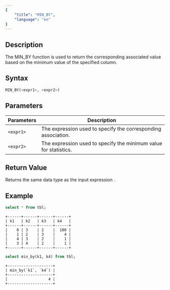 ```yaml
---
{
    "title": "MIN_BY",
    "language": "en"
}
---
```


## Description

The MIN_BY function is used to return the corresponding associated value based on the minimum value of the specified column.

## Syntax

```sql
MIN_BY(<expr1>, <expr2>)
```

## Parameters

| Parameters | Description |
| -- | -- |
| `<expr1>` | The expression used to specify the corresponding association. |
| `<expr2>` | The expression used to specify the minimum value for statistics. |

## Return Value

Returns the same data type as the input expression <expr1>.

## Example

```sql
select * from tbl;
```

```text
+------+------+------+------+
| k1   | k2   | k3   | k4   |
+------+------+------+------+
|    0 | 3    | 2    |  100 |
|    1 | 2    | 3    |    4 |
|    4 | 3    | 2    |    1 |
|    3 | 4    | 2    |    1 |
+------+------+------+------+
```

```sql
select min_by(k1, k4) from tbl;
```

```text
+--------------------+
| min_by(`k1`, `k4`) |
+--------------------+
|                  4 |
+--------------------+ 
```
